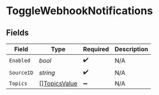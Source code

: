 # ToggleWebhookNotifications


## Fields

| Field                                               | Type                                                | Required                                            | Description                                         |
| --------------------------------------------------- | --------------------------------------------------- | --------------------------------------------------- | --------------------------------------------------- |
| `Enabled`                                           | *bool*                                              | :heavy_check_mark:                                  | N/A                                                 |
| `SourceID`                                          | *string*                                            | :heavy_check_mark:                                  | N/A                                                 |
| `Topics`                                            | [][TopicsValue](../../models/shared/topicsvalue.md) | :heavy_minus_sign:                                  | N/A                                                 |